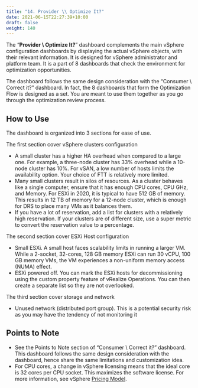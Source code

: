 ```yaml
---
title: "14. Provider \\ Optimize It?"
date: 2021-06-15T22:27:39+10:00
draft: false
weight: 140
---
```


The “**Provider \ Optimize It?**” dashboard complements the main vSphere configuration dashboards by displaying the actual vSphere objects, with their relevant information. It is designed for vSphere administrator and platform team. It is a part of 8 dashboards that check the environment for optimization opportunities. 

The dashboard follows the same design consideration with the “Consumer \ Correct it?” dashboard. In fact, the 8 dashboards that form the Optimization Flow is designed as a set. You are meant to use them together as you go through the optimization review process. 

## How to Use

The dashboard is organized into 3 sections for ease of use. 

The first section cover vSphere clusters configuration
- A small cluster has a higher HA overhead when compared to a large one. For example, a three-node cluster has 33% overhead while a 10-node cluster has 10%. For vSAN, a low number of hosts limits the availability option. Your choice of FTT is relatively more limited. 
- Many small clusters result in silos of resources. As a cluster behaves like a single computer, ensure that it has enough CPU cores, CPU GHz, and Memory. For ESXi in 2020, it is typical to have 512 GB of memory. This results in 12 TB of memory for a 12-node cluster, which is enough for DRS to place many VMs as it balances them. 
- If you have a lot of reservation, add a list for clusters with a relatively high reservation. If your clusters are of different size, use a super metric to convert the reservation value to a percentage.

The second section cover ESXi Host configuration
- Small ESXi. A small host faces scalability limits in running a larger VM. While a 2-socket, 32-cores, 128 GB memory ESXi can run 30 vCPU, 100 GB memory VMs, the VM experiences a non-uniform memory access (NUMA) effect. 
- ESXi powered off. You can mark the ESXi hosts for decommissioning using the custom property feature of vRealize Operations. You can then create a separate list so they are not overlooked. 

The third section cover storage and network
- Unused network (distributed port group). This is a potential security risk as you may have the tendency of not monitoring it

## Points to Note
- See the Points to Note section of “Consumer \ Correct it?” dashboard. This dashboard follows the same design consideration with the dashboard, hence share the same limitations and customization idea. 
- For CPU cores, a change in vSphere licensing means that the ideal core is 32 cores per CPU socket. This maximizes the software license. For more information, see vSphere [Pricing Model](https://www.vmware.com/company/news/updates/cpu-pricing-model-update-feb-2020.html).
